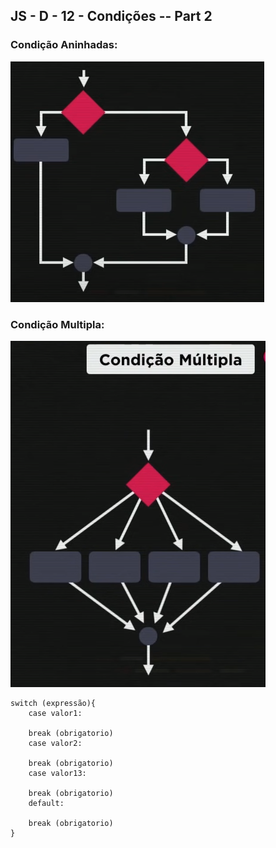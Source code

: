 ## JS - D - 12 - Condições -- Part 2

### Condição Aninhadas:
![Condição](src/07-09-23-220745.png)

### Condição Multipla:
![Condição](src/31-09-23-223153.png)
````
switch (expressão){
    case valor1:

    break (obrigatorio)
    case valor2:

    break (obrigatorio)
    case valor13: 

    break (obrigatorio)
    default:

    break (obrigatorio)
}
````